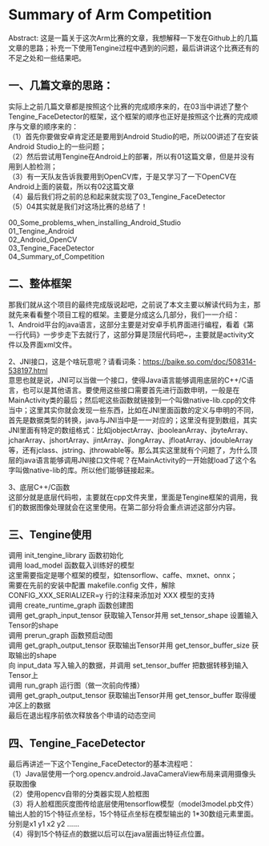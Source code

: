 Summary of Arm Competition
===

Abstract: 这是一篇关于这次Arm比赛的文章，我想解释一下发在Github上的几篇文章的思路；补充一下使用Tengine过程中遇到的问题，最后讲讲这个比赛还有的不足之处和一些结果吧。

一、几篇文章的思路：
---
实际上之前几篇文章都是按照这个比赛的完成顺序来的，在03当中讲述了整个Tengine_FaceDetector的框架，这个框架的顺序也正好是按照这个比赛的完成顺序与文章的顺序来的：<br>
（1）首先你要做安卓肯定还是要用到Android Studio的吧，所以00讲述了在安装Android Studio上的一些问题；<br>
（2）然后尝试用Tengine在Android上的部署，所以有01这篇文章，但是并没有用到人脸检测；<br>
（3）有一天队友告诉我要用到OpenCV库，于是又学习了一下OpenCV在Android上面的装载，所以有02这篇文章<br>
（4）最后我们将之前的总和起来就实现了03_Tengine_FaceDetector<br>
（5）04其实就是我们对这场比赛的总结了！<br>

 00_Some_problems_when_installing_Android_Studio<br>
 01_Tengine_Android<br>
 02_Android_OpenCV<br>
 03_Tengine_FaceDetector<br>
 04_Summary_of_Competition<br>
 
二、整体框架
---
那我们就从这个项目的最终完成版说起吧，之前说了本文主要以解读代码为主，那就先来看看整个项目工程的框架。主要是分成这么几部分，我们一一介绍：<br>
1、Android平台的java语言，这部分主要是对安卓手机界面进行编程，看着《第一行代码》一步步走下去就行了，这部分算是顶层代码吧~，主要就是activity文件以及界面xml文件。<br>

2、JNI接口，这是个啥玩意呢？请看词条：https://baike.so.com/doc/508314-538197.html<br>
意思也就是说，JNI可以当做一个接口，使得Java语言能够调用底层的C++/C语言，也可以是其他语言。要使用这些接口需要首先进行函数申明，一般是在MainActivity类的最后；然后呢这些函数就链接到一个叫做native-lib.cpp的文件当中；这里其实你就会发现一些东西，比如在JNI里面函数的定义与申明的不同，首先是数据类型的转换，java与JNI当中是一一对应的；这里没有提到数组，其实JNI里面有特定的数组格式：比如jobjectArray、jbooleanArray、jbyteArray、jcharArray、jshortArray、jintArray、jlongArray、jfloatArray、jdoubleArray等，还有jclass、jstring、jthrowable等。那么其实这里就有个问题了，为什么顶层的java语言能够调用JNI接口文件呢？在MainActivity的一开始就load了这个名字叫做native-lib的库。所以他们能够链接起来。<br>

3、底层C++/C函数<br>
这部分就是底层代码啦，主要就在cpp文件夹里，里面是Tengine框架的调用，我们的数据图像处理就会在这里使用。在第二部分将会重点讲述这部分内容。<br>

三、Tengine使用
---
调用 init_tengine_library 函数初始化<br>
调用 load_model 函数载入训练好的模型<br>
这里需要指定是哪个框架的模型，如tensorflow、caffe、mxnet、onnx；<br>
需要在先前的安装中配置 makefile.config 文件，解除 CONFIG_XXX_SERIALIZER=y 行的注释来添加对 XXX 模型的支持<br>
调用 create_runtime_graph 函数创建图<br>
调用 get_graph_input_tensor 获取输入Tensor并用 set_tensor_shape 设置输入Tensor的shape<br>
调用 prerun_graph 函数预启动图<br>
调用 get_graph_output_tensor 获取输出Tensor并用 get_tensor_buffer_size 获取输出的shape<br>
向 input_data 写入输入的数据，并调用 set_tensor_buffer 把数据转移到输入Tensor上<br>
调用 run_graph 运行图（做一次前向传播）<br>
调用 get_graph_output_tensor 获取输出Tensor并用 get_tensor_buffer 取得缓冲区上的数据<br>
最后在退出程序前依次释放各个申请的动态空间<br>

四、Tengine_FaceDetector
---
最后再讲述一下这个Tengine_FaceDetector的基本流程吧：<br>
（1）Java层使用一个org.opencv.android.JavaCameraView布局来调用摄像头获取图像<br>
（2）使用opencv自带的分类器实现人脸框图<br>
（3）将人脸框图灰度图传给底层使用tensorflow模型（model3model.pb文件）输出人脸的15个特征点坐标，15个特征点坐标在模型输出的 1*30数组元素里面。分别是x1 y1 x2 y2 ......<br>
（4）得到15个特征点的数据以后可以在java层画出特征点位置。<br>
